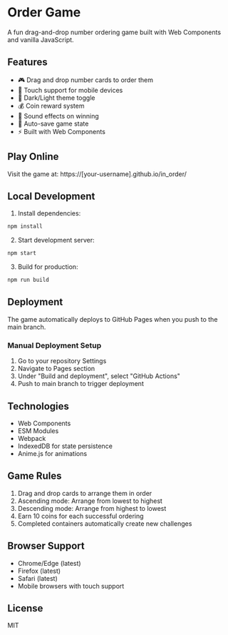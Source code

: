 # Order Game

A fun drag-and-drop number ordering game built with Web Components and vanilla JavaScript.

## Features

- 🎮 Drag and drop number cards to order them
- 📱 Touch support for mobile devices
- 🎨 Dark/Light theme toggle
- 💰 Coin reward system
- 🎵 Sound effects on winning
- 💾 Auto-save game state
- ⚡ Built with Web Components

## Play Online

Visit the game at: https://[your-username].github.io/in_order/

## Local Development

1. Install dependencies:
```bash
npm install
```

2. Start development server:
```bash
npm start
```

3. Build for production:
```bash
npm run build
```

## Deployment

The game automatically deploys to GitHub Pages when you push to the main branch.

### Manual Deployment Setup

1. Go to your repository Settings
2. Navigate to Pages section
3. Under "Build and deployment", select "GitHub Actions"
4. Push to main branch to trigger deployment

## Technologies

- Web Components
- ESM Modules
- Webpack
- IndexedDB for state persistence
- Anime.js for animations

## Game Rules

1. Drag and drop cards to arrange them in order
2. Ascending mode: Arrange from lowest to highest
3. Descending mode: Arrange from highest to lowest
4. Earn 10 coins for each successful ordering
5. Completed containers automatically create new challenges

## Browser Support

- Chrome/Edge (latest)
- Firefox (latest)
- Safari (latest)
- Mobile browsers with touch support

## License

MIT